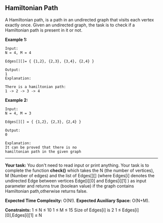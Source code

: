 ## Hamiltonian Path

A Hamiltonian path, is a path in an undirected graph that visits each vertex exactly once. Given an undirected graph, the task is to check if a Hamiltonian path is present in it or not.

**Example 1:**

```
Input:
N = 4, M = 4

Edges[][]= { {1,2}, {2,3}, {3,4}, {2,4} }

Output:
1 
Explanation: 

There is a hamiltonian path: 
1 -> 2 -> 3 -> 4 

```
**Example 2:**

```
Input:
N = 4, M = 3 

Edges[][] = { {1,2}, {2,3}, {2,4} } 

Output: 
0 

Explanation: 
It can be proved that there is no 
hamiltonian path in the given graph
```

***

**Your task:**
You don't need to read input or print anything. Your task is to complete the function **check()** which takes the N (the number of vertices), M (Number of edges) and the list of Edges[][] (where Edges[i] denotes the undirected Edge between vertices Edge[i][0] and Edges[i][1] ) as input parameter and returns true (boolean value) if the graph contains Hamiltonian path,otherwise returns false. 


**Expected Time Complexity:** O(N!).
**Expected Auxiliary Space:** O(N+M).


**Constraints:**
1 ≤ N ≤ 10
1 ≤ M ≤ 15
Size of Edges[i] is 2
1 ≤ Edges[i][0],Edges[i][1] ≤ N
